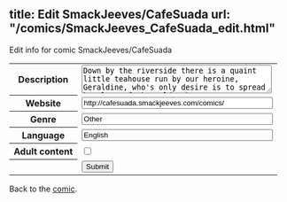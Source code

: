 title: Edit SmackJeeves/CafeSuada
url: "/comics/SmackJeeves_CafeSuada_edit.html"
---
Edit info for comic SmackJeeves/CafeSuada

<form name="comic" action="http://gaepostmail.appspot.com/comic/" method="post">
<table class="comicinfo">
<tr>
<th>Description</th><td><textarea name="description" cols="40" rows="3">Down by the riverside there is a quaint little teahouse run by our heroine, Geraldine, who's only desire is to spread her love of the golden beverage - But what's going to happen to her business when a new coffee house springs up right next door?! And what is the meaning of Cafe Suada? Guess you'd better read and find out, huh?</textarea></td>
</tr>
<tr>
<th>Website</th><td><input type="text" name="url" value="http://cafesuada.smackjeeves.com/comics/" size="40"/></td>
</tr>
<tr>
<th>Genre</th><td><input type="text" name="genre" value="Other" size="40"/></td>
</tr>
<tr>
<th>Language</th><td><input type="text" name="language" value="English" size="40"/></td>
</tr>
<tr>
<th>Adult content</th><td><input type="checkbox" name="adult" value="adult" /></td>
</tr>
<tr>
<th></th><td>
<input type="hidden" name="comic" value="SmackJeeves_CafeSuada" />
<input type="submit" name="submit" value="Submit" />
</td>
</tr>
</table>
</form>

Back to the [comic](SmackJeeves_CafeSuada.html).
